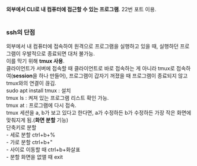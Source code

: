 **외부에서 CLI로 내 컴퓨터에 접근할 수 있는 프로그램**.  22번 포트 이용.   
<br>
### ssh의 단점
외부에서 내 컴퓨터에 접속하여 원격으로 프로그램을 실행하고 있을 때, 실행하던 프로그램이 우발적으로 종료되면 대처 불가능.   
	이를 막기 위해  **tmux 사용**.   
	클라이언트가 서버에 접속할 때 클라이언트로 바로 접속하는 게 아니라 tmux로 접속하여(**session**을 하나 만들어), 프로그램이 갑자기 꺼졌을 때 프로그램이 종료되지 않고 tmux와의 연결이 끊김.    
	sudo apt install tmux : 설치    
	tmux ls : 켜져 있는 프로그램 리스트 확인 가능.    
	tmux at :  프로그램에 다시 접속.    
		tmux 세션을 a, b가 보고 있다고 한다면, a가 수정하든 b가 수정하든 가장 작은 화면에 맞춰지게 됨.(**화면 분할** 기능)   
			단축키로 분할   
			- 세로 분할 ctrl+b+%   
			- 가로 분할 ctrl+b+"   
			- 사이로 이동할 때 ctrl+b+화살표   
			- 분할 화면을 없앨 때 exit